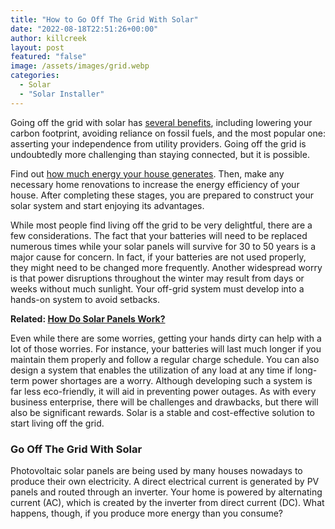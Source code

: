 ```yaml
---
title: "How to Go Off The Grid With Solar"
date: "2022-08-18T22:51:26+00:00"
author: killcreek
layout: post
featured: "false"
image: /assets/images/grid.webp
categories:
  - Solar
  - "Solar Installer"
---
```


Going off the grid with solar has [several benefits](/top-benefits-of-installing-solar-panels-on-your-home/), including lowering your carbon footprint, avoiding reliance on fossil fuels, and the most popular one: asserting your independence from utility providers. Going off the grid is undoubtedly more challenging than staying connected, but it is possible.

Find out [how much energy your house generates](/how-much-power-can-a-solar-panel-generate/). Then, make any necessary home renovations to increase the energy efficiency of your house. After completing these stages, you are prepared to construct your solar system and start enjoying its advantages.

While most people find living off the grid to be very delightful, there are a few considerations. The fact that your batteries will need to be replaced numerous times while your solar panels will survive for 30 to 50 years is a major cause for concern. In fact, if your batteries are not used properly, they might need to be changed more frequently. Another widespread worry is that power disruptions throughout the winter may result from days or weeks without much sunlight. Your off-grid system must develop into a hands-on system to avoid setbacks.

**Related: [How Do Solar Panels Work?](/how-do-solar-panels-work/)**

Even while there are some worries, getting your hands dirty can help with a lot of those worries. For instance, your batteries will last much longer if you maintain them properly and follow a regular charge schedule. You can also design a system that enables the utilization of any load at any time if long-term power shortages are a worry. Although developing such a system is far less eco-friendly, it will aid in preventing power outages. As with every business enterprise, there will be challenges and drawbacks, but there will also be significant rewards. Solar is a stable and cost-effective solution to start living off the grid.

### **Go Off The Grid With Solar**

Photovoltaic solar panels are being used by many houses nowadays to produce their own electricity. A direct electrical current is generated by PV panels and routed through an inverter. Your home is powered by alternating current (AC), which is created by the inverter from direct current (DC). What happens, though, if you produce more energy than you consume?
